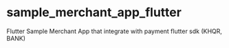 # sample_merchant_app_flutter
Flutter Sample Merchant App that integrate with payment flutter sdk (KHQR, BANK)
